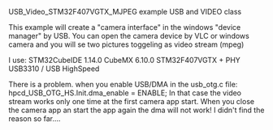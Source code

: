 USB_Video_STM32F407VGTX_MJPEG example USB and VIDEO class

This example will create a "camera interface" in the windows "device manager" by USB. 
You can open the camera device by VLC or windows camera and you will se two pictures toggeling as video stream (mpeg)

I use: STM32CubeIDE 1.14.0 CubeMX 6.10.0 STM32F407VGTX + PHY USB3310 / USB HighSpeed


There is a problem. when you enable USB/DMA in the usb_otg.c file:
 hpcd_USB_OTG_HS.Init.dma_enable = ENABLE;
In that case the video stream works only one time at the first camera app start. When you close the camera app an start the app again the dma will not work!
I didn't find the reason so far....
